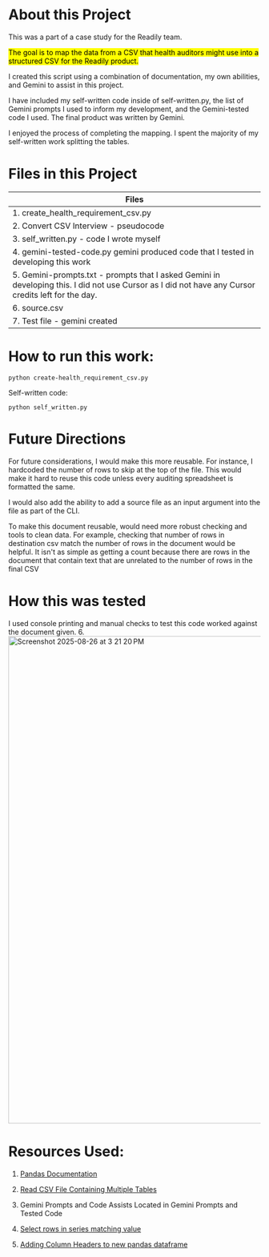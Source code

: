 # About this Project

This was a part of a case study for the Readily team. 

<mark> The goal is to map the data from a CSV that health auditors might use into a structured CSV for the Readily product. </mark>

I created this script using a combination of documentation, my own abilities, and Gemini to assist in this project. 

I have included my self-written code inside of self-written.py, the list of Gemini prompts I used to inform my development, and the Gemini-tested code I used. The final product was written by Gemini.

I enjoyed the process of completing the mapping. I spent the majority of my self-written work splitting the tables.


# Files in this Project
 | Files | 
 | --------------------------------------------------- |
 | 1. create_health_requirement_csv.py   |
 | 2. Convert CSV Interview - pseudocode | 
 | 3. self_written.py - code I wrote myself |
 | 4. gemini-tested-code.py gemini produced code that I tested in developing this work |
 | 5. Gemini-prompts.txt - prompts that I asked Gemini in developing this. I did not use Cursor as I did not have any Cursor credits left for the day. |
 | 6. source.csv |
 | 7. Test file - gemini created |

 # How to run this work:
 ```
 python create-health_requirement_csv.py
 ```

Self-written code:
```
python self_written.py
```

# Future Directions
For future considerations, I would make this more reusable. For instance, I hardcoded the number of rows to skip at the top of the file. This would make it hard to reuse this code unless every auditing spreadsheet is formatted the same. 

I would also add the ability to add a source file as an input argument into the file as part of the CLI.

To make this document reusable, would need more robust checking and tools to clean data. For example, checking that number of rows in destination csv match the number of rows in the document would be helpful. It isn't as simple as getting a count because there are rows in the document that contain text that are unrelated to the number of rows in the final CSV

# How this was tested
I used console printing and manual checks to test this code worked against the document given.
6. <img width="1390" height="974" alt="Screenshot 2025-08-26 at 3 21 20 PM" src="https://github.com/user-attachments/assets/927dd5f3-6b4b-4117-af6d-b9f5c0d7e0aa" />



# Resources Used:
1. [Pandas Documentation](https://pandas.pydata.org/docs/reference/api/pandas.read_csv.html)

2. [Read CSV File Containing Multiple Tables](https://stackoverflow.com/questions/34184841/python-pandas-read-csv-file-containing-multiple-tables)

3. Gemini Prompts and Code Assists Located in Gemini Prompts and Tested Code

4. [Select rows in series matching value](https://stackoverflow.com/questions/62397170/python-pandas-how-to-select-rows-where-objects-start-with-letters-pl)

5. [Adding Column Headers to new pandas dataframe](https://stackoverflow.com/questions/37038733/adding-column-headers-to-new-pandas-dataframe)

